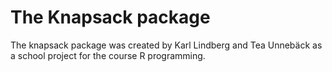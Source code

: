 # The Knapsack package
The knapsack package was created by Karl Lindberg and Tea Unnebäck as a school project for the course R programming.
